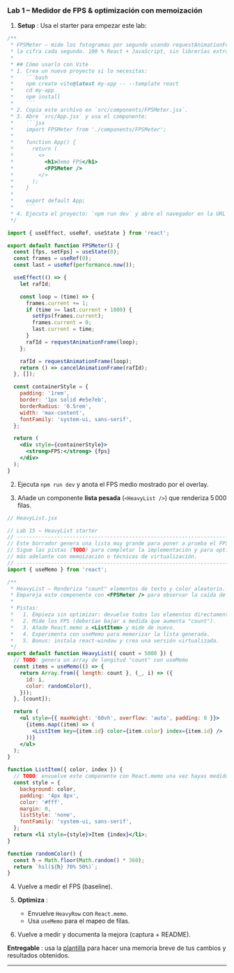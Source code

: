 ### **Lab 1 – Medidor de FPS & optimización con memoización**

1. **Setup** : Usa el starter para empezar este lab:

```jsx
/**
 * FPSMeter – mide los fotogramas por segundo usando requestAnimationFrame y actualiza
 * la cifra cada segundo. 100 % React + JavaScript, sin librerías extra.
 *
 * ## Cómo usarlo con Vite
 * 1. Crea un nuevo proyecto si lo necesitas:
 *    ```bash
 *    npm create vite@latest my-app -- --template react
 *    cd my-app
 *    npm install
 *    ```
 * 2. Copia este archivo en `src/components/FPSMeter.jsx`.
 * 3. Abre `src/App.jsx` y usa el componente:
 *    ```jsx
 *    import FPSMeter from './components/FPSMeter';
 *
 *    function App() {
 *      return (
 *        <>
 *          <h1>Demo FPS</h1>
 *          <FPSMeter />
 *        </>
 *      );
 *    }
 *
 *    export default App;
 *    ```
 * 4. Ejecuta el proyecto: `npm run dev` y abre el navegador en la URL que indique Vite.
 */

import { useEffect, useRef, useState } from 'react';

export default function FPSMeter() {
  const [fps, setFps] = useState(0);
  const frames = useRef(0);
  const last = useRef(performance.now());

  useEffect(() => {
    let rafId;

    const loop = (time) => {
      frames.current += 1;
      if (time >= last.current + 1000) {
        setFps(frames.current);
        frames.current = 0;
        last.current = time;
      }
      rafId = requestAnimationFrame(loop);
    };

    rafId = requestAnimationFrame(loop);
    return () => cancelAnimationFrame(rafId);
  }, []);

  const containerStyle = {
    padding: '1rem',
    border: '1px solid #e5e7eb',
    borderRadius: '0.5rem',
    width: 'max-content',
    fontFamily: 'system-ui, sans-serif',
  };

  return (
    <div style={containerStyle}>
      <strong>FPS:</strong> {fps}
    </div>
  );
}
```

2. Ejecuta `npm run dev` y anota el FPS medio mostrado por el overlay.

3. Añade un componente **lista pesada** (`<HeavyList />`) que renderiza 5 000 filas.

```jsx
// HeavyList.jsx

// Lab 15 – HeavyList starter
// -----------------------------------------------------------------------------
// Este borrador genera una lista muy grande para poner a prueba el FPSMeter.
// Sigue las pistas (TODO) para completar la implementación y para optimizarla
// más adelante con memoización o técnicas de virtualización.
// -----------------------------------------------------------------------------
import { useMemo } from 'react';

/**
 * HeavyList – Renderiza "count" elementos de texto y color aleatorio.
 * Empareja este componente con <FPSMeter /> para observar la caída de FPS.
 *
 * Pistas:
 *   1. Empieza sin optimizar: devuelve todos los elementos directamente.
 *   2. Mide los FPS (deberían bajar a medida que aumenta "count").
 *   3. Añade React.memo a <ListItem> y mide de nuevo.
 *   4. Experimenta con useMemo para memorizar la lista generada.
 *   5. Bonus: instala react-window y crea una versión virtualizada.
 */
export default function HeavyList({ count = 5000 }) {
  // TODO: genera un array de longitud "count" con useMemo
  const items = useMemo(() => {
    return Array.from({ length: count }, (_, i) => ({
      id: i,
      color: randomColor(),
    }));
  }, [count]);

  return (
    <ul style={{ maxHeight: '60vh', overflow: 'auto', padding: 0 }}>
      {items.map((item) => (
        <ListItem key={item.id} color={item.color} index={item.id} />
      ))}
    </ul>
  );
}

function ListItem({ color, index }) {
  // TODO: envuelve este componente con React.memo una vez hayas medido FPS iniciales
  const style = {
    background: color,
    padding: '4px 8px',
    color: '#fff',
    margin: 0,
    listStyle: 'none',
    fontFamily: 'system-ui, sans-serif',
  };
  return <li style={style}>Item {index}</li>;
}

function randomColor() {
  const h = Math.floor(Math.random() * 360);
  return `hsl(${h} 70% 50%)`;
}
```

4. Vuelve a medir el FPS (baseline). 

5. **Optimiza** :
   - Envuelve `HeavyRow` con `React.memo`.
   - Usa `useMemo` para el mapeo de filas.

6. Vuelve a medir y documenta la mejora (captura + README).

**Entregable** : usa la [plantilla](./plantilla.md) para hacer una memoria breve de tus cambios y resultados obtenidos.

---
